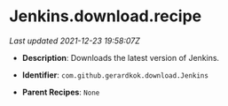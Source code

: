 # Jenkins.download.recipe

_Last updated 2021-12-23 19:58:07Z_

- **Description**: Downloads the latest version of Jenkins.

- **Identifier**: `com.github.gerardkok.download.Jenkins`

- **Parent Recipes**: `None`